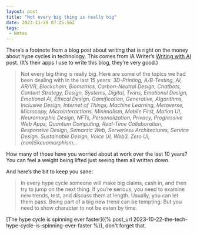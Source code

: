 ```yaml
---
layout: post
title: "Not every big thing is really big"
date: 2023-11-29 07:25:56Z
tags:
 - Notes
---
```


There’s a footnote from a blog post about writing that is right on the money about hype cycles in technology. This comes from iA Writer’s [Writing with AI](https://ia.net/topics/writing-with-ai) post. (It’s their apps I use to write this blog, they’re very good.)

> Not every big thing is really big. Here are some of the topics we had been dealing with in the last 15 years: _3D-Printing, A/B-Testing, AI, AR/VR, Blockchain, Biometrics, Carbon-Neutral Design, Chatbots, Content Strategy, Design, Systems, Digital, Twins, Emotional Design, Emotional AI, Ethical Design, Gamification, Generative, Algorithms, Inclusive Design, Internet of Things, Machine Learning, Metaverse, Microcopy, Microinteractions, Minimalism, Mobile First, Motion UI, Neuromorphic Design, NFTs, Personalization, Privacy, Progressive Web Apps, Quantum Computing, Real-Time Collaboration, Responsive Design, Semantic Web, Serverless Architectures, Service Design, Sustainable Design, Voice UI, Web3, Zero UI, (non)Skeuomorphism…_ 

How many of those have you worried about at work over the last 10 years? You can feel a weight being lifted just seeing them all written down.

And here’s the bit to keep you sane:

> In every hype cycle someone will make big claims, cash in, and then try to jump on the next thing. If you’re serious, you need to examine new trends, test, and discuss them at length. Usually, you can let them pass. Being part of a big new trend can be tempting. But you need to show character to not be eaten by time. 

[The hype cycle is spinning ever faster]({% post_url 2023-10-22-the-tech-hype-cycle-is-spinning-ever-faster %}), don't forget that.